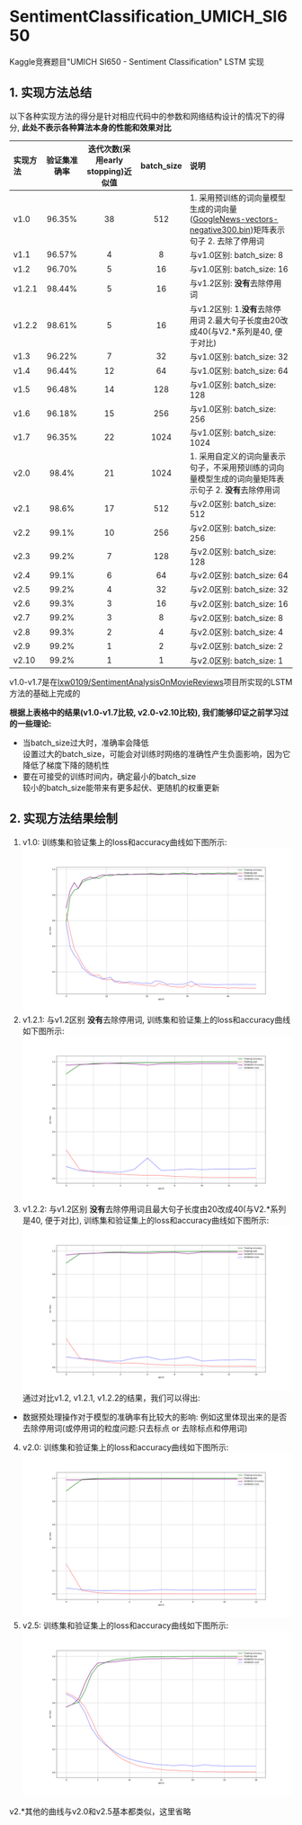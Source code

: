 # SentimentClassification_UMICH_SI650
Kaggle竞赛题目"UMICH SI650 - Sentiment Classification" LSTM 实现  

## 1. 实现方法总结
以下各种实现方法的得分是针对相应代码中的参数和网络结构设计的情况下的得分, **此处不表示各种算法本身的性能和效果对比**

| 实现方法 | 验证集准确率 | 迭代次数(采用early stopping)近似值 | batch_size | 说明 |
| :------ | :---: | :---: | :---: | :------ |
| v1.0 | 96.35% | 38 | 512 | 1. 采用预训练的词向量模型生成的词向量([GoogleNews-vectors-negative300.bin](https://github.com/3Top/word2vec-api))矩阵表示句子 2. 去除了停用词 |
| v1.1 | 96.57% | 4 | 8 | 与v1.0区别: batch_size: 8 |
| v1.2 | 96.70% | 5 | 16 | 与v1.0区别: batch_size: 16 |
| v1.2.1 | 98.44% | 5 | 16 | 与v1.2区别: **没有**去除停用词 |
| v1.2.2 | 98.61% | 5 | 16 | 与v1.2区别: 1.**没有**去除停用词 2.最大句子长度由20改成40(与V2.*系列是40, 便于对比) |
| v1.3 | 96.22% | 7 | 32 | 与v1.0区别: batch_size: 32 |
| v1.4 | 96.44% | 12 | 64 | 与v1.0区别: batch_size: 64 |
| v1.5 | 96.48% | 14 | 128 | 与v1.0区别: batch_size: 128 |
| v1.6 | 96.18% | 15 | 256 | 与v1.0区别: batch_size: 256 |
| v1.7 | 96.35% | 22 | 1024 | 与v1.0区别: batch_size: 1024 |
| v2.0 | 98.4% | 21 | 1024 | 1. 采用自定义的词向量表示句子，不采用预训练的词向量模型生成的词向量矩阵表示句子 2. **没有**去除停用词 |
| v2.1 | 98.6% | 17 | 512 | 与v2.0区别: batch_size: 512 |
| v2.2 | 99.1% | 10 | 256 | 与v2.0区别: batch_size: 256 |
| v2.3 | 99.2% | 7 | 128 | 与v2.0区别: batch_size: 128 |
| v2.4 | 99.1% | 6 | 64 | 与v2.0区别: batch_size: 64 |
| v2.5 | 99.2% | 4 | 32 | 与v2.0区别: batch_size: 32 |
| v2.6 | 99.3% | 3 | 16 | 与v2.0区别: batch_size: 16 |
| v2.7 | 99.2% | 3 | 8 | 与v2.0区别: batch_size: 8 |
| v2.8 | 99.3% | 2 | 4 | 与v2.0区别: batch_size: 4 |
| v2.9 | 99.2% | 1 | 2 | 与v2.0区别: batch_size: 2 |
| v2.10 | 99.2% | 1 | 1 | 与v2.0区别: batch_size: 1 |

v1.0-v1.7是在[lxw0109/SentimentAnalysisOnMovieReviews](https://github.com/lxw0109/SentimentAnalysisOnMovieReviews)项目所实现的LSTM方法的基础上完成的  

**根据上表格中的结果(v1.0-v1.7比较, v2.0-v2.10比较), 我们能够印证之前学习过的一些理论:**  
+ 当batch_size过大时，准确率会降低  
 设置过大的batch_size，可能会对训练时网络的准确性产生负面影响，因为它降低了梯度下降的随机性  
+ 要在可接受的训练时间内，确定最小的batch_size  
 较小的batch_size能带来有更多起伏、更随机的权重更新  

## 2. 实现方法结果绘制
1. v1.0: 训练集和验证集上的loss和accuracy曲线如下图所示:  
![docs/images/ep38_bs512_v1.0.png](docs/images/ep38_bs512_v1.0.png)
2. v1.2.1: 与v1.2区别 **没有**去除停用词, 训练集和验证集上的loss和accuracy曲线如下图所示:  
![docs/images/ep5_bs16_v1.2.1.png](docs/images/ep5_bs16_v1.2.1.png)
3. v1.2.2: 与v1.2区别 **没有**去除停用词且最大句子长度由20改成40(与V2.*系列是40, 便于对比), 训练集和验证集上的loss和accuracy曲线如下图所示:  
![docs/images/ep5_bs16_v1.2.2.png](docs/images/ep5_bs16_v1.2.2.png)  
通过对比v1.2, v1.2.1, v1.2.2的结果，我们可以得出:  
+ 数据预处理操作对于模型的准确率有比较大的影响: 例如这里体现出来的是否去除停用词(或停用词的粒度问题:只去标点 or 去除标点和停用词)
4. v2.0: 训练集和验证集上的loss和accuracy曲线如下图所示:
![docs/images/[wo_pretrained]ep4_bs32.png](docs/images/[wo_pretrained]ep4_bs32.png)
5. v2.5: 训练集和验证集上的loss和accuracy曲线如下图所示:
![docs/images/[wo_pretrained]ep21_bs1024.png](docs/images/[wo_pretrained]ep21_bs1024.png)

v2.*其他的曲线与v2.0和v2.5基本都类似，这里省略
